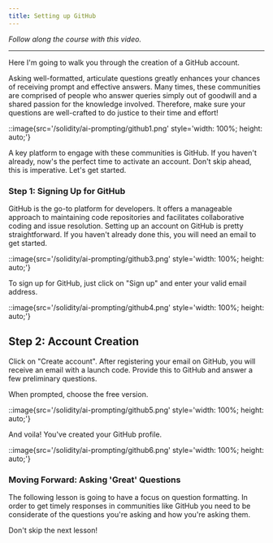 ```yaml
---
title: Setting up GitHub
---
```


_Follow along the course with this video._

---

Here I'm going to walk you through the creation of a GitHub account.

Asking well-formatted, articulate questions greatly enhances your chances of receiving prompt and effective answers. Many times, these communities are comprised of people who answer queries simply out of goodwill and a shared passion for the knowledge involved. Therefore, make sure your questions are well-crafted to do justice to their time and effort!

::image{src='/solidity/ai-prompting/github1.png' style='width: 100%; height: auto;'}

A key platform to engage with these communities is GitHub. If you haven't already, now's the perfect time to activate an account. Don't skip ahead, this is imperative. Let's get started.

### **Step 1: Signing Up for GitHub**

GitHub is the go-to platform for developers. It offers a manageable approach to maintaining code repositories and facilitates collaborative coding and issue resolution. Setting up an account on GitHub is pretty straightforward. If you haven't already done this, you will need an email to get started.

::image{src='/solidity/ai-prompting/github3.png' style='width: 100%; height: auto;'}

To sign up for GitHub, just click on "Sign up" and enter your valid email address.

::image{src='/solidity/ai-prompting/github4.png' style='width: 100%; height: auto;'}

## **Step 2: Account Creation**

Click on "Create account". After registering your email on GitHub, you will receive an email with a launch code. Provide this to GitHub and answer a few preliminary questions.

When prompted, choose the free version.

::image{src='/solidity/ai-prompting/github5.png' style='width: 100%; height: auto;'}

And voila! You've created your GitHub profile.

::image{src='/solidity/ai-prompting/github6.png' style='width: 100%; height: auto;'}

### **Moving Forward: Asking 'Great' Questions**

The following lesson is going to have a focus on question formatting. In order to get timely responses in communities like GitHub you need to be considerate of the questions you're asking and how you're asking them.

Don't skip the next lesson!
